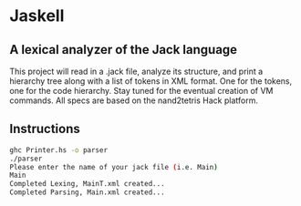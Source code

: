 
Jaskell
================================

A lexical analyzer of the Jack language
---------------------------------------
This project will read in a .jack file, analyze its structure, and print a hierarchy tree
along with a list of tokens in XML format. One for the tokens, one for the code hierarchy.
Stay tuned for the eventual creation of VM commands. All specs are based on the nand2tetris
Hack platform.

Instructions
---------------------------------------
```bash
ghc Printer.hs -o parser
./parser
Please enter the name of your jack file (i.e. Main)
Main
Completed Lexing, MainT.xml created...
Completed Parsing, Main.xml created...
```
